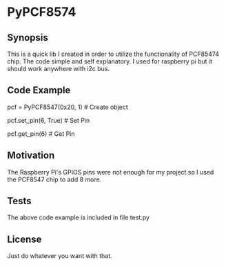 # PyPCF8574

## Synopsis

This is a quick lib I created in order to utilize the functionality of PCF85474 chip.
The code simple and self explanatory. I used for raspberry pi but it should work anywhere with i2c bus.

## Code Example

pcf = PyPCF8547(0x20, 1) \# Create object

pcf.set_pin(6, True)
\# Set Pin

pcf.get_pin(6)
\# Get Pin

## Motivation
The Raspberry Pi's GPIOS pins were not enough for my project so I used the PCF8547 chip to add 8 more.

## Tests
The above code example is included in file test.py

## License
Just do whatever you want with that.
